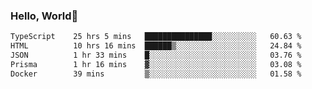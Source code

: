 
### Hello, World🐤

<!--START_SECTION:waka-->

```txt
TypeScript    25 hrs 5 mins   ███████████████░░░░░░░░░░   60.63 %
HTML          10 hrs 16 mins  ██████▒░░░░░░░░░░░░░░░░░░   24.84 %
JSON          1 hr 33 mins    █░░░░░░░░░░░░░░░░░░░░░░░░   03.76 %
Prisma        1 hr 16 mins    ▓░░░░░░░░░░░░░░░░░░░░░░░░   03.08 %
Docker        39 mins         ▒░░░░░░░░░░░░░░░░░░░░░░░░   01.58 %
```

<!--END_SECTION:waka-->

